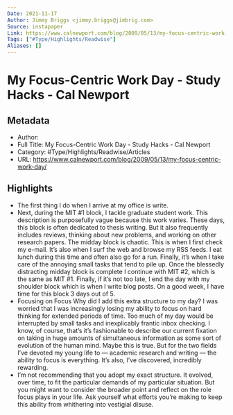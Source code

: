 ```yaml
---
Date: 2021-11-17
Author: Jimmy Briggs <jimmy.briggs@jimbrig.com>
Source: instapaper
Link: https://www.calnewport.com/blog/2009/05/13/my-focus-centric-work-day/
Tags: ["#Type/Highlights/Readwise"]
Aliases: []
---
```

# My Focus-Centric Work Day - Study Hacks - Cal Newport

## Metadata
- Author: 
- Full Title: My Focus-Centric Work Day - Study Hacks - Cal Newport
- Category: #Type/Highlights/Readwise/Articles
- URL: https://www.calnewport.com/blog/2009/05/13/my-focus-centric-work-day/

## Highlights
- The first thing I do when I arrive at my office is write.
- Next, during the MIT #1 block, I tackle graduate student work. This description is purposefully vague because this work varies. These days, this block is often dedicated to thesis writing. But it also frequently includes reviews, thinking about new problems, and working on other research papers.
  The midday block is chaotic. This is when I first check my e-mail. It’s also when I surf the web and browse my RSS feeds. I eat lunch during this time and often also go for a run. Finally, it’s when I take care of the annoying small tasks that tend to pile up.
  Once the blessedly distracting midday block is complete I continue with MIT #2, which is the same as MIT #1.
  Finally, if it’s not too late, I end the day with my shoulder block which is when I write blog posts. On a good week, I have time for this block 3 days out of 5.
- Focusing on Focus
  Why did I add this extra structure to my day? I was worried that I was increasingly losing my ability to focus on hard thinking for extended periods of time. Too much of my day would be interrupted by small tasks and inexplicably frantic inbox checking.
  I know, of course, that’s it’s fashionable to describe our current fixation on taking in huge amounts of simultaneous information as some sort of evolution of the human mind. Maybe this is true. But for the two fields I’ve devoted my young life to — academic research and writing — the ability to focus is everything. It’s also, I’ve discovered, incredibly rewarding.
- I’m not recommending that you adopt my exact structure. It evolved, over time, to fit the particular demands of my particular situation. But you might want to consider the broader point and reflect on the role focus plays in your life. Ask yourself what efforts you’re making to keep this ability from whithering into vestigial disuse.
